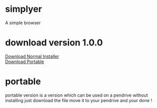 # simplyer
A simple browser <br> 
# download version 1.0.0 
<a href="https://github.com/shourgamer2/simplyer/releases/download/normalinstaller/simplyer.exe">Download Normal Installer</a> <br>
<a href="https://github.com/shourgamer2/simplyer/releases/download/Portable/simplyer.exe">Download Portable  </a>
# portable
portable version is a version which can be used on a pendrive without installing just download the file move it to your pendrive and your done !

